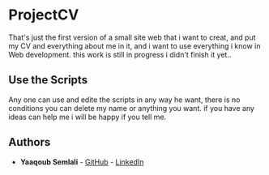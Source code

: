 # ProjectCV

That's just  the first version of a small site web that i want to creat, and put my CV and everything about me in it, and i want to use everything i know in Web development.
this work is still in progress i didn't finish it yet..

## Use the Scripts

Any one can use and edite the scripts in any way he want, there is no conditions you can delete my name or anything you want. if you have any ideas can help me i will be happy if you tell me.

## Authors

* **Yaaqoub Semlali** - [GitHub](https://github.com/Yaaqoub) - [LinkedIn](https://www.linkedin.com/in/semlaliyaaqoub)
